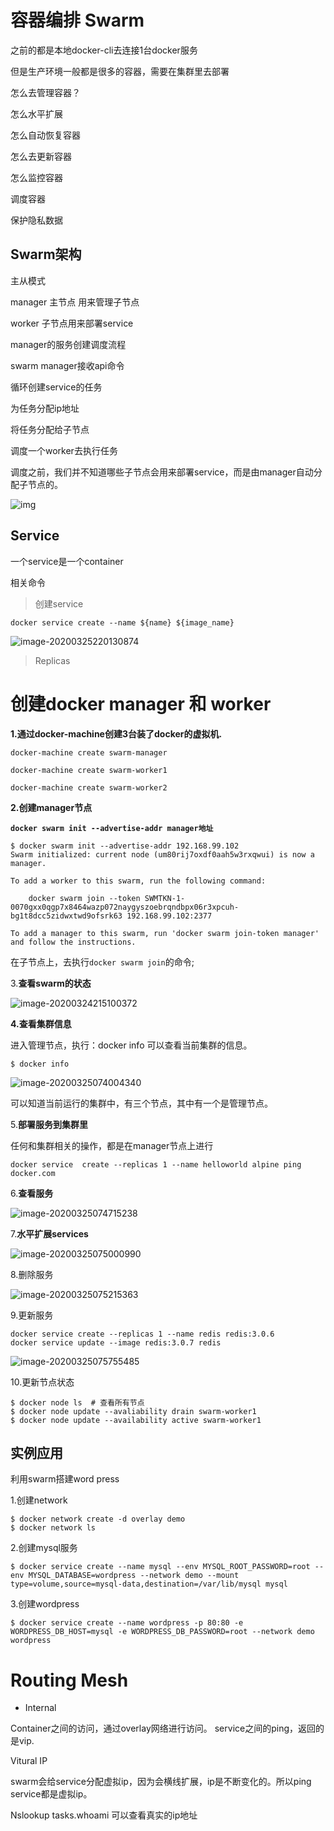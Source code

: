 # 容器编排 Swarm

之前的都是本地docker-cli去连接1台docker服务

但是生产环境一般都是很多的容器，需要在集群里去部署

怎么去管理容器？

怎么水平扩展

怎么自动恢复容器

怎么去更新容器

怎么监控容器

调度容器

保护隐私数据



## Swarm架构

主从模式

manager 主节点 用来管理子节点

worker 子节点用来部署service



manager的服务创建调度流程

swarm manager接收api命令

循环创建service的任务

为任务分配ip地址

将任务分配给子节点

调度一个worker去执行任务



调度之前，我们并不知道哪些子节点会用来部署service，而是由manager自动分配子节点的。



![img](https://ipic-coda.oss-cn-beijing.aliyuncs.com/2020-03-24-233715.png)

## Service

一个service是一个container

相关命令



> 创建service

`docker service create --name ${name} ${image_name} `

![image-20200325220130874](https://ipic-coda.oss-cn-beijing.aliyuncs.com/2020-03-25-140131.png)



> Replicas



# 创建docker manager 和 worker

**1.通过docker-machine创建3台装了docker的虚拟机.**

`docker-machine create swarm-manager`

`docker-machine create swarm-worker1`

`docker-machine create swarm-worker2`



**2.创建manager节点**

**`docker swarm init --advertise-addr manager地址`**

```shell
$ docker swarm init --advertise-addr 192.168.99.102
Swarm initialized: current node (um80rij7oxdf0aah5w3rxqwui) is now a manager.

To add a worker to this swarm, run the following command:

    docker swarm join --token SWMTKN-1-0070gxx0qgp7x8464wazp072naygyszoebrqndbpx06r3xpcuh-bg1t8dcc5zidwxtwd9ofsrk63 192.168.99.102:2377

To add a manager to this swarm, run 'docker swarm join-token manager' and follow the instructions.
```

在子节点上，去执行`docker swarm join`的命令;



3.**查看swarm的状态**

![image-20200324215100372](https://ipic-coda.oss-cn-beijing.aliyuncs.com/2020-03-24-135100.png)



**4.查看集群信息**

进入管理节点，执行：docker info 可以查看当前集群的信息。

```shell
$ docker info
```

![image-20200325074004340](https://ipic-coda.oss-cn-beijing.aliyuncs.com/2020-03-24-234004.png)

可以知道当前运行的集群中，有三个节点，其中有一个是管理节点。



5.**部署服务到集群里**

任何和集群相关的操作，都是在manager节点上进行

`docker service  create --replicas 1 --name helloworld alpine ping docker.com`

6.**查看服务**

![image-20200325074715238](https://ipic-coda.oss-cn-beijing.aliyuncs.com/2020-03-24-234715.png)

7.**水平扩展services**

![image-20200325075000990](https://ipic-coda.oss-cn-beijing.aliyuncs.com/2020-03-24-235001.png)

8.删除服务

![image-20200325075215363](https://ipic-coda.oss-cn-beijing.aliyuncs.com/2020-03-24-235215.png)



9.更新服务

```shell
docker service create --replicas 1 --name redis redis:3.0.6
docker service update --image redis:3.0.7 redis
```

![image-20200325075755485](https://ipic-coda.oss-cn-beijing.aliyuncs.com/2020-03-24-235756.png)

10.更新节点状态

```shell
$ docker node ls  # 查看所有节点
$ docker node update --avaliability drain swarm-worker1
$ docker node update --availability active swarm-worker1
```



## 实例应用

利用swarm搭建word press



1.创建network

```shell
$ docker network create -d overlay demo 
$ docker network ls
```



2.创建mysql服务

```shell
$ docker service create --name mysql --env MYSQL_ROOT_PASSWORD=root --env MYSQL_DATABASE=wordpress --network demo --mount type=volume,source=mysql-data,destination=/var/lib/mysql mysql
```



3.创建wordpress

```shell
$ docker service create --name wordpress -p 80:80 -e WORDPRESS_DB_HOST=mysql -e WORDPRESS_DB_PASSWORD=root --network demo wordpress
```



# Routing Mesh

- Internal 

Container之间的访问，通过overlay网络进行访问。 service之间的ping，返回的是vip.

Vitural IP

swarm会给service分配虚拟ip，因为会横线扩展，ip是不断变化的。所以ping service都是虚拟ip。

Nslookup tasks.whoami 可以查看真实的ip地址

